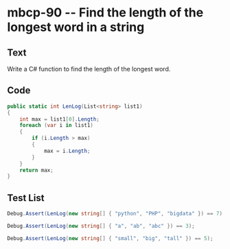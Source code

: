 # mbcp-90 -- Find the length of the longest word in a string

## Text

Write a C# function to find the length of the longest word.

## Code

```csharp
public static int LenLog(List<string> list1)
{
    int max = list1[0].Length;
    foreach (var i in list1)
    {
        if (i.Length > max)
        {
            max = i.Length;
        }
    }
    return max;
}
```

## Test List

```csharp
Debug.Assert(LenLog(new string[] { "python", "PHP", "bigdata" }) == 7);
```

```csharp
Debug.Assert(LenLog(new string[] { "a", "ab", "abc" }) == 3);
```

```csharp
Debug.Assert(LenLog(new string[] { "small", "big", "tall" }) == 5);
```
